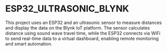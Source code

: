 # ESP32_ULTRASONIC_BLYNK
This project uses an ESP32 and an ultrasonic sensor to measure distances and display the data on the Blynk IoT platform. The sensor calculates distance using sound wave travel time, while the ESP32 connects via WiFi to send real-time data to a virtual dashboard, enabling remote monitoring and smart automation.
